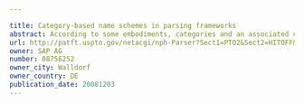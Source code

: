 ```yaml
---

title: Category-based name schemes in parsing frameworks
abstract: According to some embodiments, categories and an associated category graph may be determined for a parsing framework. Moreover, a type for the parsing framework may be defined, wherein at least one category is automatically created and inserted into the category graph for an implementation element of the defined type. Namespaces may be automatically defined for the categories based at least in part on inheritance relationships associated with the categories in the category graph.
url: http://patft.uspto.gov/netacgi/nph-Parser?Sect1=PTO2&Sect2=HITOFF&p=1&u=%2Fnetahtml%2FPTO%2Fsearch-adv.htm&r=1&f=G&l=50&d=PALL&S1=08756252&OS=08756252&RS=08756252
owner: SAP AG
number: 08756252
owner_city: Walldorf
owner_country: DE
publication_date: 20081203
---
```

